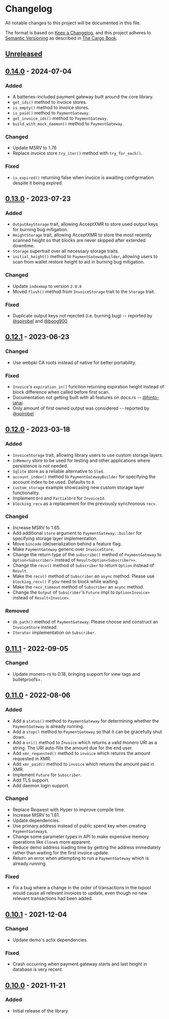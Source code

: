 # Changelog

All notable changes to this project will be documented in this file.

The format is based on [Keep a Changelog](https://keepachangelog.com/en/1.1.0/),
and this project adheres to [Semantic
Versioning](https://semver.org/spec/v2.0.0.html) as described in [The Cargo
Book](https://doc.rust-lang.org/cargo/reference/manifest.html#the-version-field).

## [Unreleased]

## [0.14.0] - 2024-07-04

### Added
- A batteries-included payment gateway built around the core library.
- `get_ids()` method to invoice stores.
- `is_empty()` method to invoice stores.
- `is_paid()` method to `PaymentGateway`.
- `get_invoice_ids()` method to `PaymentGateway`.
- `build_with_mock_daemon()` method to `PaymentGateway`.

### Changed
- Update MSRV to 1.76
- Replace invoice store `try_iter()` method with `try_for_each()`.

### Fixed
- `is_expired()` returning false when invoice is awaiting configrmation despite it
  being expired.

## [0.13.0] - 2023-07-23

### Added
- `OutputKeyStorage` trait, allowing AcceptXMR to store used output keys for
  burning bug mitigation.
- `HeightStorage` trait, allowing AcceptXMR to store the most recently scanned
  height so that blocks are never skipped after extended downtime.
- `Storage` supertrait over all necessary storage traits.
- `initial_height()` method to `PaymentGatewayBuilder`, allowing users to scan
  from wallet restore height to aid in burning bug mitigation.

### Changed
- Update `indexmap` to version `2.0.0`
- Moved `flush()` method from `InvoiceStorage` trait to the `Storage` trait.

### Fixed
- Duplicate output keys not rejected (i.e. burning bug) -- reported by
  [@spirobel](https://www.github.com/spirobel) and
  [@boog900](https://github.com/Boog900)

## [0.12.1] - 2023-06-23

### Changed
- Use webpki CA roots instead of native for better portability.

### Fixed
- `Invoice`'s `expiration_in()` function returning expiration height instead of
  block difference when called before first scan.
- Documentation not getting built with all features on docs.rs --
  [@hinto-janai](https://www.github.com/hinto-janai)
- Only amount of first owned output was considered -- reported by
  [@spirobel](https://www.github.com/spirobel)

## [0.12.0] - 2023-03-18

### Added
- `InvoiceStorage` trait, allowing library users to use custom storage layers.
- `InMemory` store to be used for testing and other applications where
  persistence is not needed.
- `Sqlite` store as a reliable alternative to `Sled`.
- `account_index()` method to `PaymentGatewayBuilder` for specifying the account
  index to be used. Defaults to `0`.
- `custom_storage` example showcasing new custom storage layer functionality.
- Implement `Ord` and `PartialOrd` for `InvoiceId`.
- `blocking_recv` as a replacement for the previously synchronous `recv`.

### Changed
- Increase MSRV to 1.65.
- Add additional `store` argument to `PaymentGateway::builder` for specifying
  storage layer implementation.
- Move `bincode` (de)serialization behind a feature flag.
- Make `PaymentGateway` generic over `InvoiceStore`.
- Change the return type of the `subscribe()` method of `PaymentGateway` to
  `Option<Subscriber>` instead of `Result<Option<Subscriber>>`.
- Change the `recv()` method of `Subscriber` to return `Option` instead of
  `Result`.
- Make the `recv()` method of `Subscriber` an `async` method. Please use
  `blocking_recv()` if you need to block while waiting.
- Make the `recv_timeout` method of `Subscriber` an `async` method.
- Change the `Output` of `Subscriber`'s `Future` impl to `Option<Invoice>`
  instead of `Result<Invoice>`.

### Removed
- `db_path()` method of `PaymentGateway`. Please choose and construct an
  `InvoiceStore` instead.
- `Iterator` implementation on `Subscriber`.

## [0.11.1] - 2022-09-05

### Changed
- Update monero-rs to 0.18, bringing support for view tags and bulletproofs+.

## [0.11.0] - 2022-08-06

### Added
- Add a `status()` method to `PaymentGateway` for determining whether the
  `PaymentGateway` is already running.
- Add a `stop()` method to `PaymentGateway` so that it can be gracefully shut
  down.
- Add a `uri()` method to `Invoice` which returns a valid monero URI as a
  string. The URI auto-fills the amount due for the end user.
- Add `xmr_requested()` method to `invoice` which returns the amount requested
  in XMR.
- Add `xmr_paid()` method to `invoice` which returns the amount paid in XMR.
- Implement `Future` for `Subscriber`.
- Add TLS support.
- Add daemon login support.

### Changed
- Replace Reqwest with Hyper to improve compile time.
- Increase MSRV to 1.61.
- Update dependencies.
- Use primary address instead of public spend key when creating
  `PaymentGateway`s.
- Change some parameter types in API to make expensive memory operations like
  `Clone`s more apparent.
- Reduce demo address loading time by getting the address immediately rather
  than waiting for the first invoice update.
- Return an error when attempting to run a `PaymentGateway` which is already
  running.

### Fixed
- Fix a bug where a change in the order of transactions in the txpool would
  cause all relevant invoices to update, even though no new relevant
  transactions had been added.

## [0.10.1] - 2021-12-04

### Changed

- Update demo's actix dependencies.

### Fixed

- Crash occurring when payment gateway starts and last height in database is
  very recent.

## [0.10.0] - 2021-11-21

### Added

- Initial release of the library

[Unreleased]: https://github.com/busyboredom/acceptxmr/compare/v0.14.0...HEAD
[0.14.0]: https://github.com/busyboredom/acceptxmr/compare/v0.13.0...v0.14.0
[0.13.0]: https://github.com/busyboredom/acceptxmr/compare/v0.12.1...v0.13.0
[0.12.1]: https://github.com/busyboredom/acceptxmr/compare/v0.12.0...v0.12.1
[0.12.0]: https://github.com/busyboredom/acceptxmr/compare/v0.11.1...v0.12.0
[0.11.1]: https://github.com/busyboredom/acceptxmr/compare/v0.11.0...v0.11.1
[0.11.0]: https://github.com/busyboredom/acceptxmr/compare/v0.10.1...v0.11.0
[0.10.1]: https://github.com/busyboredom/acceptxmr/compare/v0.10.0...v0.10.1
[0.10.0]: https://github.com/busyboredom/acceptxmr/releases/tag/v0.10.0

